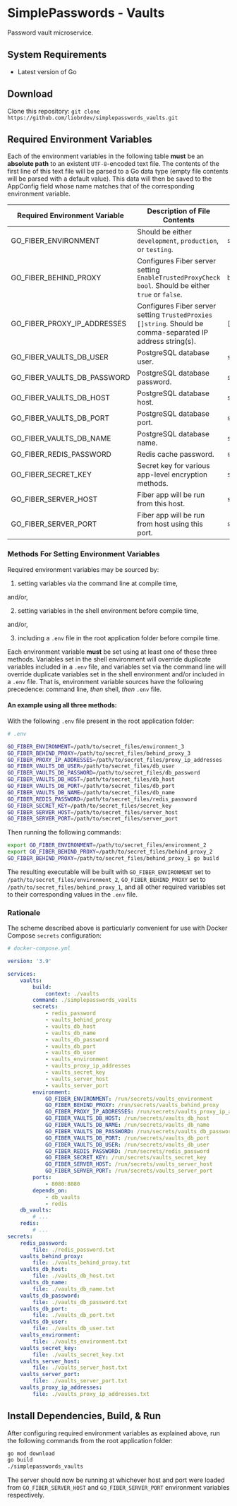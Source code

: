# SimplePasswords - Vaults

Password vault microservice.

## System Requirements
- Latest version of Go

## Download

Clone this repository: `git clone https://github.com/liobrdev/simplepasswords_vaults.git`

## Required Environment Variables

Each of the environment variables in the following table **must** be an **absolute path** to an existent `UTF-8`-encoded text file. The contents of the first line of this text file will be parsed to a Go data type (empty file contents will be parsed with a default value). This data will then be saved to the AppConfig field whose name matches that of the corresponding environment variable.

| **Required Environment Variable** | **Description of File Contents**                                                                           | **Data Type** | **Default Value** |
|-----------------------------------|------------------------------------------------------------------------------------------------------------|---------------|-------------------|
| GO_FIBER_ENVIRONMENT              | Should be either `development`, `production`, or `testing`.                                                | `string`      | `"development"`   |
| GO_FIBER_BEHIND_PROXY             | Configures Fiber server setting `EnableTrustedProxyCheck bool`. Should be either `true` or `false`.        | `bool`        | `false`           |
| GO_FIBER_PROXY_IP_ADDRESSES       | Configures Fiber server setting `TrustedProxies []string`. Should be comma-separated IP address string(s). | `[]string`    | `[]string{""}`    |
| GO_FIBER_VAULTS_DB_USER           | PostgreSQL database user.                                                                                  | `string`      | `""`              |
| GO_FIBER_VAULTS_DB_PASSWORD       | PostgreSQL database password.                                                                              | `string`      | `""`              |
| GO_FIBER_VAULTS_DB_HOST           | PostgreSQL database host.                                                                                  | `string`      | `""`              |
| GO_FIBER_VAULTS_DB_PORT           | PostgreSQL database port.                                                                                  | `string`      | `""`              |
| GO_FIBER_VAULTS_DB_NAME           | PostgreSQL database name.                                                                                  | `string`      | `""`              |
| GO_FIBER_REDIS_PASSWORD           | Redis cache password.                                                                                      | `string`      | `""`              |
| GO_FIBER_SECRET_KEY               | Secret key for various app-level encryption methods.                                                       | `string`      | `""`              |
| GO_FIBER_SERVER_HOST              | Fiber app will be run from this host.                                                                      | `string`      | `"localhost"`     |
| GO_FIBER_SERVER_PORT              | Fiber app will be run from host using this port.                                                           | `string`      | `"8000"`          |

### Methods For Setting Environment Variables

Required environment variables may be sourced by:

1. setting variables via the command line at compile time,

and/or,

2. setting variables in the shell environment before compile time,

and/or,

3. including a `.env` file in the root application folder before compile time.

Each environment variable **must** be set using at least one of these three methods. Variables set in the shell environment will override duplicate variables included in a `.env` file, and variables set via the command line will override duplicate variables set in the shell environment and/or included in a `.env` file. That is, environment variable sources have the following precedence: command line, *then* shell, *then* `.env` file.

#### An example using all three methods:

With the following `.env` file present in the root application folder:

```bash
# .env

GO_FIBER_ENVIRONMENT=/path/to/secret_files/environment_3
GO_FIBER_BEHIND_PROXY=/path/to/secret_files/behind_proxy_3
GO_FIBER_PROXY_IP_ADDRESSES=/path/to/secret_files/proxy_ip_addresses
GO_FIBER_VAULTS_DB_USER=/path/to/secret_files/db_user
GO_FIBER_VAULTS_DB_PASSWORD=/path/to/secret_files/db_password
GO_FIBER_VAULTS_DB_HOST=/path/to/secret_files/db_host
GO_FIBER_VAULTS_DB_PORT=/path/to/secret_files/db_port
GO_FIBER_VAULTS_DB_NAME=/path/to/secret_files/db_name
GO_FIBER_REDIS_PASSWORD=/path/to/secret_files/redis_password
GO_FIBER_SECRET_KEY=/path/to/secret_files/secret_key
GO_FIBER_SERVER_HOST=/path/to/secret_files/server_host
GO_FIBER_SERVER_PORT=/path/to/secret_files/server_port
```

Then running the following commands:

```bash
export GO_FIBER_ENVIRONMENT=/path/to/secret_files/environment_2
export GO_FIBER_BEHIND_PROXY=/path/to/secret_files/behind_proxy_2
GO_FIBER_BEHIND_PROXY=/path/to/secret_files/behind_proxy_1 go build
```

The resulting executable will be built with `GO_FIBER_ENVIRONMENT` set to `/path/to/secret_files/environment_2`, `GO_FIBER_BEHIND_PROXY` set to `/path/to/secret_files/behind_proxy_1`, and all other required variables set to their corresponding values in the `.env` file.

### Rationale

The scheme described above is particularly convenient for use with Docker Compose `secrets` configuration:

```yaml
# docker-compose.yml

version: '3.9'

services:
    vaults:
        build:
            context: ./vaults
        command: ./simplepasswords_vaults
        secrets:
            - redis_password
            - vaults_behind_proxy
            - vaults_db_host
            - vaults_db_name
            - vaults_db_password
            - vaults_db_port
            - vaults_db_user
            - vaults_environment
            - vaults_proxy_ip_addresses
            - vaults_secret_key
            - vaults_server_host
            - vaults_server_port
        environment:
            GO_FIBER_ENVIRONMENT: /run/secrets/vaults_environment
            GO_FIBER_BEHIND_PROXY: /run/secrets/vaults_behind_proxy
            GO_FIBER_PROXY_IP_ADDRESSES: /run/secrets/vaults_proxy_ip_addresses
            GO_FIBER_VAULTS_DB_HOST: /run/secrets/vaults_db_host
            GO_FIBER_VAULTS_DB_NAME: /run/secrets/vaults_db_name
            GO_FIBER_VAULTS_DB_PASSWORD: /run/secrets/vaults_db_password
            GO_FIBER_VAULTS_DB_PORT: /run/secrets/vaults_db_port
            GO_FIBER_VAULTS_DB_USER: /run/secrets/vaults_db_user
            GO_FIBER_REDIS_PASSWORD: /run/secrets/redis_password
            GO_FIBER_SECRET_KEY: /run/secrets/vaults_secret_key
            GO_FIBER_SERVER_HOST: /run/secrets/vaults_server_host
            GO_FIBER_SERVER_PORT: /run/secrets/vaults_server_port
        ports:
            - 8080:8080
        depends_on:
            - db_vaults
            - redis
    db_vaults:
        # ...
    redis:
        # ...
secrets:
    redis_password:
        file: ./redis_password.txt
    vaults_behind_proxy:
        file: ./vaults_behind_proxy.txt
    vaults_db_host:
        file: ./vaults_db_host.txt
    vaults_db_name:
        file: ./vaults_db_name.txt
    vaults_db_password:
        file: ./vaults_db_password.txt
    vaults_db_port:
        file: ./vaults_db_port.txt
    vaults_db_user:
        file: ./vaults_db_user.txt
    vaults_environment:
        file: ./vaults_environment.txt
    vaults_secret_key:
        file: ./vaults_secret_key.txt
    vaults_server_host:
        file: ./vaults_server_host.txt
    vaults_server_port:
        file: ./vaults_server_port.txt
    vaults_proxy_ip_addresses:
        file: ./vaults_proxy_ip_addresses.txt
```

## Install Dependencies, Build, & Run

After configuring required environment variables as explained above, run the following commands from the root application folder:

```bash
go mod download
go build
./simplepasswords_vaults
```

The server should now be running at whichever host and port were loaded from `GO_FIBER_SERVER_HOST` and `GO_FIBER_SERVER_PORT` environment variables respectively.
